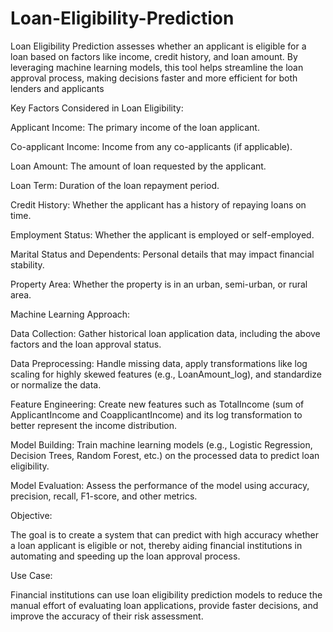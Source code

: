 # Loan-Eligibility-Prediction
Loan Eligibility Prediction assesses whether an applicant is eligible for a loan based on factors like income, credit history, and loan amount. By leveraging machine learning models, this tool helps streamline the loan approval process, making decisions faster and more efficient for both lenders and applicants

Key Factors Considered in Loan Eligibility:

 Applicant Income: The primary income of the loan applicant.

 Co-applicant Income: Income from any co-applicants (if applicable).

 Loan Amount: The amount of loan requested by the applicant.

 Loan Term: Duration of the loan repayment period.

 Credit History: Whether the applicant has a history of repaying loans on time.

 Employment Status: Whether the applicant is employed or self-employed.

 Marital Status and Dependents: Personal details that may impact financial stability.

 Property Area: Whether the property is in an urban, semi-urban, or rural area.

Machine Learning Approach:

 Data Collection: Gather historical loan application data, including the above factors and the loan approval status.

 Data Preprocessing: Handle missing data, apply transformations like log scaling for highly skewed features (e.g., LoanAmount_log), and standardize or normalize the data.

 Feature Engineering: Create new features such as TotalIncome (sum of ApplicantIncome and CoapplicantIncome) and its log transformation to better represent the income distribution.

 Model Building: Train machine learning models (e.g., Logistic Regression, Decision Trees, Random Forest, etc.) on the processed data to predict loan eligibility.

 Model Evaluation: Assess the performance of the model using accuracy, precision, recall, F1-score, and other metrics.

Objective:

 The goal is to create a system that can predict with high accuracy whether a loan applicant is eligible or not, thereby aiding financial institutions in automating and speeding up the loan approval process.

Use Case:

 Financial institutions can use loan eligibility prediction models to reduce the manual effort of evaluating loan applications, provide faster decisions, and improve the accuracy of their risk assessment.
